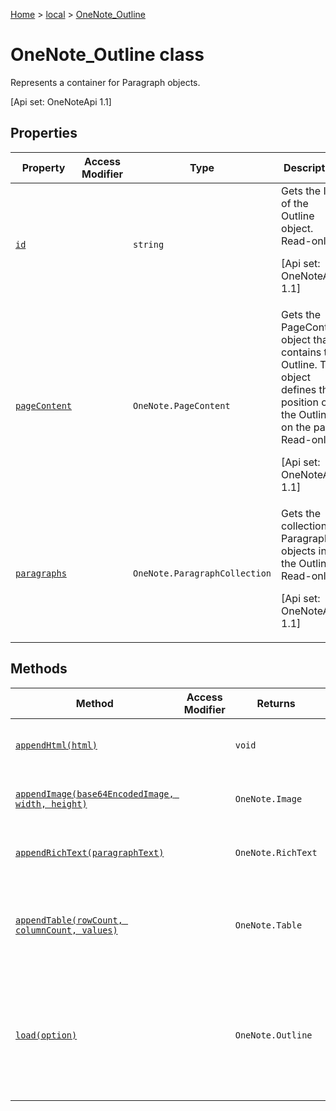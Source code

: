 [Home](./index) &gt; [local](local.md) &gt; [OneNote\_Outline](local.onenote_outline.md)

# OneNote\_Outline class

Represents a container for Paragraph objects. 

 \[Api set: OneNoteApi 1.1\]

## Properties

|  Property | Access Modifier | Type | Description |
|  --- | --- | --- | --- |
|  [`id`](local.onenote_outline.id.md) |  | `string` | Gets the ID of the Outline object. Read-only. <p/> \[Api set: OneNoteApi 1.1\] |
|  [`pageContent`](local.onenote_outline.pagecontent.md) |  | `OneNote.PageContent` | Gets the PageContent object that contains the Outline. This object defines the position of the Outline on the page. Read-only. <p/> \[Api set: OneNoteApi 1.1\] |
|  [`paragraphs`](local.onenote_outline.paragraphs.md) |  | `OneNote.ParagraphCollection` | Gets the collection of Paragraph objects in the Outline. Read-only. <p/> \[Api set: OneNoteApi 1.1\] |

## Methods

|  Method | Access Modifier | Returns | Description |
|  --- | --- | --- | --- |
|  [`appendHtml(html)`](local.onenote_outline.appendhtml.md) |  | `void` | Adds the specified HTML to the bottom of the Outline. |
|  [`appendImage(base64EncodedImage, width, height)`](local.onenote_outline.appendimage.md) |  | `OneNote.Image` | Adds the specified image to the bottom of the Outline. |
|  [`appendRichText(paragraphText)`](local.onenote_outline.appendrichtext.md) |  | `OneNote.RichText` | Adds the specified text to the bottom of the Outline. |
|  [`appendTable(rowCount, columnCount, values)`](local.onenote_outline.appendtable.md) |  | `OneNote.Table` | Adds a table with the specified number of rows and columns to the bottom of the outline. |
|  [`load(option)`](local.onenote_outline.load.md) |  | `OneNote.Outline` | Queues up a command to load the specified properties of the object. You must call "context.sync()" before reading the properties. |

